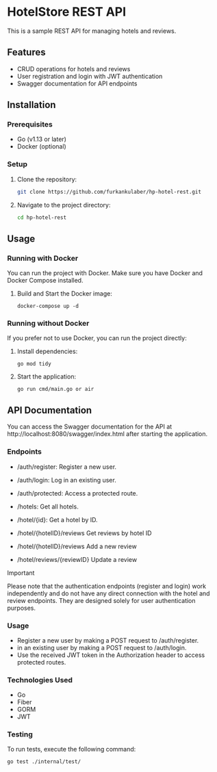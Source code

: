 # HotelStore REST API

This is a sample REST API for managing hotels and reviews.

## Features

- CRUD operations for hotels and reviews
- User registration and login with JWT authentication
- Swagger documentation for API endpoints

## Installation

### Prerequisites

- Go (v1.13 or later)
- Docker (optional)

### Setup

1. Clone the repository:

   ```bash
   git clone https://github.com/furkankulaber/hp-hotel-rest.git

2. Navigate to the project directory:
   ```bash
   cd hp-hotel-rest

## Usage

### Running with Docker

You can run the project with Docker. Make sure you have Docker and Docker Compose installed.

1. Build and Start the Docker image:
   ```
   docker-compose up -d
### Running without Docker

If you prefer not to use Docker, you can run the project directly:

1. Install dependencies:
   ```
   go mod tidy
2. Start the application:
   ```
   go run cmd/main.go or air
## API Documentation

You can access the Swagger documentation for the API at http://localhost:8080/swagger/index.html after starting the application.

### Endpoints

* /auth/register: Register a new user.
* /auth/login: Log in an existing user.
* /auth/protected: Access a protected route.


* /hotels: Get all hotels.
* /hotel/{id}: Get a hotel by ID.
* /hotel/{hotelID}/reviews Get reviews by hotel ID
* /hotel/{hotelID}/reviews Add a new review
* /hotel/reviews/{reviewID} Update a review

> [!IMPORTANT]
> Please note that the authentication endpoints (register and login) work independently and do not have any direct connection with the hotel and review endpoints. They are designed solely for user authentication purposes.

### Usage

- Register a new user by making a POST request to /auth/register.
- in an existing user by making a POST request to /auth/login.
- Use the received JWT token in the Authorization header to access protected routes.

### Technologies Used

* Go
* Fiber
* GORM
* JWT


### Testing

To run tests, execute the following command:
   ```
go test ./internal/test/
